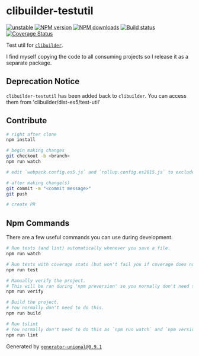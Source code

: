 # clibuilder-testutil

[![unstable][unstable-image]][unstable-url]
[![NPM version][npm-image]][npm-url]
[![NPM downloads][downloads-image]][downloads-url]
[![Build status][travis-image]][travis-url]
[![Coverage Status][coveralls-image]][coveralls-url]

Test util for [`clibuilder`](https://github.com/unional/clibuilder).

I find myself copying the code to all consuming projects so I release it as a separate package.

## Deprecation Notice

`clibuilder-testutil` has been added back to `clibuilder`. You can access them from 'clibuilder/dist-es5/test-util'

## Contribute

```sh
# right after clone
npm install

# begin making changes
git checkout -b <branch>
npm run watch

# edit `webpack.config.es5.js` and `rollup.config.es2015.js` to exclude dependencies for the bundle if needed

# after making change(s)
git commit -m "<commit message>"
git push

# create PR
```

## Npm Commands

There are a few useful commands you can use during development.

```sh
# Run tests (and lint) automatically whenever you save a file.
npm run watch

# Run tests with coverage stats (but won't fail you if coverage does not meet criteria)
npm run test

# Manually verify the project.
# This will be ran during 'npm preversion' so you normally don't need to run this yourself.
npm run verify

# Build the project.
# You normally don't need to do this.
npm run build

# Run tslint
# You normally don't need to do this as `npm run watch` and `npm version` will automatically run lint for you.
npm run lint
```

Generated by [`generator-unional@0.9.1`](https://github.com/unional/unional-cli)

[unstable-image]: http://badges.github.io/stability-badges/dist/unstable.svg
[unstable-url]: http://github.com/badges/stability-badges
[npm-image]: https://img.shields.io/npm/v/clibuilder-testutil.svg?style=flat
[npm-url]: https://npmjs.org/package/clibuilder-testutil
[downloads-image]: https://img.shields.io/npm/dm/clibuilder-testutil.svg?style=flat
[downloads-url]: https://npmjs.org/package/clibuilder-testutil
[travis-image]: https://img.shields.io/travis/unional/clibuilder-testutil.svg?style=flat
[travis-url]: https://travis-ci.org/unional/clibuilder-testutil
[coveralls-image]: https://coveralls.io/repos/github/unional/clibuilder-testutil/badge.svg
[coveralls-url]: https://coveralls.io/github/unional/clibuilder-testutil
